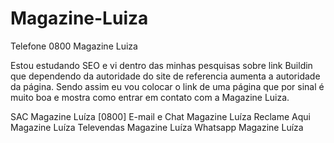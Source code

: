 # Magazine-Luiza
Telefone 0800 Magazine Luiza

Estou estudando SEO e vi dentro das minhas pesquisas sobre link Buildin que dependendo da autoridade do site de referencia aumenta a autoridade da página.
Sendo assim eu vou colocar o link de uma página que por sinal é muito boa e mostra como entrar em contato com a Magazine Luiza.

SAC Magazine Luíza [0800]
E-mail e Chat Magazine Luíza
Reclame Aqui Magazine Luíza
Televendas Magazine Luíza
Whatsapp Magazine Luíza

